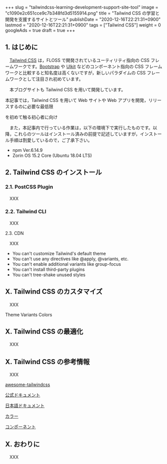 +++
slug = "tailwindcss-learning-development-support-site-tool"
image = "c1090e2c651cce9c7b348fd3d5155914.png"
title = "Tailwind CSS の学習と開発を支援するサイトとツール"
publishDate = "2020-12-16T22:21:31+0900"
lastmod = "2020-12-16T22:21:31+0900"
tags = ["Tailwind CSS"]
weight = 0
googleAds = true
draft = true
+++

## 1. はじめに

　[Tailwind CSS](https://tailwindcss.com/) は，FLOSS で開発されているユーティリティ指向の CSS フレームワークです。[Bootstrap](https://getbootstrap.com/) や [UIkit](https://getuikit.com/) などのコンポーネント指向の CSS フレームワークと比較すると知名度は高くないですが，新しいパラダイムの CSS フレームワークとして注目され初めています。

　本ブログサイトも Tailwind CSS を用いて開発しています。

本記事では，Tailwind CSS を用いて Web サイトや Web アプリを開発，リリースするのに必要な最低限

 を初めて触る初心者に向け

　また，本記事内で行っている作業は，以下の環境下で実行したものです。以降，これらのツールはインストール済みの前提で記述していますが，インストール手順は割愛しているので，ご了承下さい。

* npm Ver.6.14.9
* Zorin OS 15.2 Core (Ubuntu 18.04 LTS)

## 2. Tailwind CSS のインストール

### 2.1. PostCSS Plugin

　XXX

### 2.2. Tailwind CLI

　XXX

2.3. CDN

　XXX


* You can't customize Tailwind's default theme
* You can't use any directives like @apply, @variants, etc.
* You can't enable additional variants like group-focus
* You can't install third-party plugins
* You can't tree-shake unused styles

## X. Tailwind CSS のカスタマイズ

　XXX

Theme
Variants
Colors

## X. Tailwind CSS の最適化

　XXX

## X. Tailwind CSS の参考情報

　XXX

[awesome-tailwindcss](https://github.com/aniftyco/awesome-tailwindcss)

[公式ドキュメント](https://tailwindcss.com/docs)

[日本語ドキュメント](https://tailwindcss-ja.entap.app/)

[カラー](https://javisperez.github.io/tailwindcolorshades/)

[コンポーネント](https://tailwindcomponents.com/)

## X. おわりに

　XXX